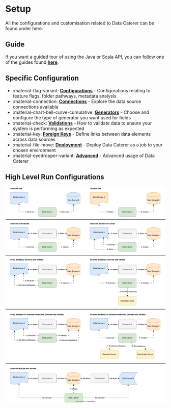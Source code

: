 # Setup

All the configurations and customisation related to Data Caterer can be found under here.

## Guide

If you want a guided tour of using the Java or Scala API, you can follow one of the guides found [**here**](guide/index.md).

## Specific Configuration

<div class="grid cards" markdown>

- :material-flag-variant: __[Configurations]__ - Configurations relating to feature flags, folder pathways, metadata
  analysis
- :material-connection: __[Connections]__ - Explore the data source connections available
- :material-chart-bell-curve-cumulative: __[Generators]__ - Choose and configure the type of generator you want used for
  fields
- :material-check: __[Validations]__ - How to validate data to ensure your system is performing as expected
- :material-key: __[Foreign Keys]__ - Define links between data elements across data sources
- :material-file-move: __[Deployment]__ - Deploy Data Caterer as a job to your chosen environment
- :material-eyedropper-variant: __[Advanced]__ - Advanced usage of Data Caterer

</div>

  [Configurations]: configuration.md
  [Connections]: connection.md
  [Generators]: generator/data-generator.md
  [Validations]: validation.md
  [Foreign Keys]: foreign-key.md
  [Deployment]: deployment.md
  [Advanced]: advanced.md

## High Level Run Configurations

![High level run configurations](../diagrams/high_level_flow-run-config.svg)
